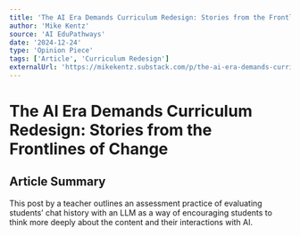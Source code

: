 ```yaml
---
title: 'The AI Era Demands Curriculum Redesign: Stories from the Frontlines of Change'
author: 'Mike Kentz'
source: 'AI EduPathways'
date: '2024-12-24'
type: 'Opinion Piece'
tags: ['Article', 'Curriculum Redesign']
externalUrl: 'https://mikekentz.substack.com/p/the-ai-era-demands-curriculum-redesign'
---
```


# The AI Era Demands Curriculum Redesign: Stories from the Frontlines of Change

## Article Summary

This post by a teacher outlines an assessment practice of evaluating students’ chat history with an LLM as a way of encouraging students to think more deeply about the content and their interactions with AI.
